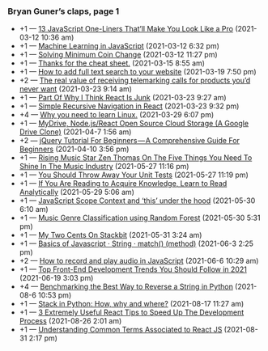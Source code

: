 ### Bryan Guner’s claps, page 1

-   +1 — <a href="https://medium.com/p/13-javascript-one-liners-thatll-make-you-look-like-a-pro-29a27b6f51cb" class="h-cite u-like-of">13 JavaScript One-Liners That’ll Make You Look Like a Pro</a> (2021-03-12 10:36 am)
-   +1 — <a href="https://medium.com/p/machine-learning-in-javascript-b8b0f9f149aa" class="h-cite u-like-of">Machine Learning in JavaScript</a> (2021-03-12 6:32 pm)
-   +1 — <a href="https://medium.com/p/how-to-solve-minimum-coin-change-f96a758ccade" class="h-cite u-like-of">Solving Minimum Coin Change</a> (2021-03-12 11:27 pm)
-   +1 — <a href="https://medium.com/p/thanks-for-the-cheat-sheet-b3fff101f8e7" class="h-cite u-like-of">Thanks for the cheat sheet.</a> (2021-03-15 8:55 am)
-   +1 — <a href="https://medium.com/p/how-to-add-full-text-search-to-your-website-4e9c80ce2bf4" class="h-cite u-like-of">How to add full text search to your website</a> (2021-03-19 7:50 pm)
-   +2 — <a href="https://medium.com/p/the-real-value-of-receiving-telemarking-calls-for-products-youd-never-want-2a24baa18a7d" class="h-cite u-like-of">The real value of receiving telemarking calls for products you’d never want</a> (2021-03-23 9:14 am)
-   +1 — <a href="https://medium.com/p/part-of-why-i-think-react-is-junk-e4db95e15ef4" class="h-cite u-like-of">Part Of Why I Think React Is Junk</a> (2021-03-23 9:27 am)
-   +1 — <a href="https://medium.com/p/simple-recursive-navigation-in-react-511d0a013ae4" class="h-cite u-like-of">Simple Recursive Navigation in React</a> (2021-03-23 9:32 pm)
-   +4 — <a href="https://medium.com/p/why-you-need-to-learn-linux-d0c58958a031" class="h-cite u-like-of">Why you need to learn Linux.</a> (2021-03-29 6:07 pm)
-   +1 — <a href="https://medium.com/p/mydrive-node-js-react-open-source-cloud-storage-a-google-drive-clone-2e4908fd8a9b" class="h-cite u-like-of">MyDrive, Node.js/React Open Source Cloud Storage (A Google Drive Clone)</a> (2021-04-7 1:56 am)
-   +2 — <a href="https://medium.com/p/jquery-tutorial-for-beginners-679021d74ab4" class="h-cite u-like-of">jQuery Tutorial For Beginners — A Comprehensive Guide For Beginners</a> (2021-04-10 3:56 pm)
-   +1 — <a href="https://medium.com/p/rising-music-star-zen-thomas-on-the-five-things-you-need-to-shine-in-the-music-industry-e475648cabf5" class="h-cite u-like-of">Rising Music Star Zen Thomas On The Five Things You Need To Shine In The Music Industry</a> (2021-05-27 11:16 pm)
-   +1 — <a href="https://medium.com/p/you-should-throw-away-your-unit-tests-717c6884a77b" class="h-cite u-like-of">You Should Throw Away Your Unit Tests</a> (2021-05-27 11:19 pm)
-   +1 — <a href="https://medium.com/p/if-you-are-reading-to-acquire-knowledge-read-like-a-critic-f16ac4d6ec3d" class="h-cite u-like-of">If You Are Reading to Acquire Knowledge, Learn to Read Analytically</a> (2021-05-29 5:06 am)
-   +1 — <a href="https://medium.com/p/javascript-scope-context-and-this-under-the-hood-43c32033c9f9" class="h-cite u-like-of">JavaScript Scope Context and ‘this’ under the hood</a> (2021-05-30 6:10 am)
-   +1 — <a href="https://medium.com/p/music-genre-classification-using-random-forest-219fc2446666" class="h-cite u-like-of">Music Genre Classification using Random Forest</a> (2021-05-30 5:31 pm)
-   +1 — <a href="https://medium.com/p/my-two-cents-on-stackbit-b70ecc1de681" class="h-cite u-like-of">My Two Cents On Stackbit</a> (2021-05-31 3:24 am)
-   +1 — <a href="https://medium.com/p/basics-of-javascript-string-match-method-ce47295bfd97" class="h-cite u-like-of">Basics of Javascript · String · match() (method)</a> (2021-06-3 2:25 pm)
-   +2 — <a href="https://medium.com/p/how-to-record-and-play-audio-in-javascript-faa1b2b3e49b" class="h-cite u-like-of">How to record and play audio in JavaScript</a> (2021-06-6 10:29 am)
-   +1 — <a href="https://medium.com/p/top-front-end-development-trends-you-should-follow-in-2021-64d7129fc066" class="h-cite u-like-of">Top Front-End Development Trends You Should Follow in 2021</a> (2021-06-19 3:03 pm)
-   +4 — <a href="https://medium.com/p/benchmarking-the-best-way-to-reverse-a-string-in-python-9c73d87b1b1a" class="h-cite u-like-of">Benchmarking the Best Way to Reverse a String in Python</a> (2021-08-6 10:53 pm)
-   +1 — <a href="https://medium.com/p/stack-in-python-980826a64bc5" class="h-cite u-like-of">Stack in Python: How, why and where?</a> (2021-08-17 11:27 am)
-   +1 — <a href="https://medium.com/p/3-extremely-useful-react-tips-to-speed-up-the-development-process-c4c966814c52" class="h-cite u-like-of">3 Extremely Useful React Tips to Speed Up The Development Process</a> (2021-08-26 2:01 am)
-   +1 — <a href="https://medium.com/p/understanding-common-terms-associated-to-react-js-a07341c5bd67" class="h-cite u-like-of">Understanding Common Terms Associated to React JS</a> (2021-08-31 2:17 pm)
